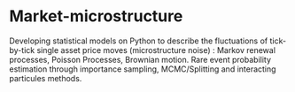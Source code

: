 # Market-microstructure
Developing statistical models on Python to describe the fluctuations of tick-by-tick single asset price moves (microstructure noise) : Markov renewal processes, Poisson Processes, Brownian motion. Rare event probability estimation through importance sampling, MCMC/Splitting and interacting particules methods.
